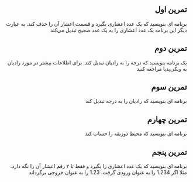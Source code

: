 <div dir="rtl">

## تمرین اول

برنامه ای بنویسید که یک عدد اعشاری بگیرد و قسمت اعشار آن را حذف کند. به عبارت دیگر این برنامه یک عدد اعشاری را به یک عدد صحیح تبدیل می‌کند

## تمرین دوم

یک برنامه بنویسید که درجه را به رادیان تبدیل کند. برای اطلاعات بیشتر در مورد رادیان به ویکی‌پدیا مراجعه کنید

## تمرین سوم

برنامه ای بنویسید که رادیان را به درجه تبدیل کند

## تمرین چهارم

برنامه ای بنویسید که محیط ذوزنقه را حساب کند

## تمرین پنجم

برنامه ای بنویسید که یک عدد اعشاری را بگیرد و فقط تا ۲ رقم اعشار آن را نگه دارد. مثلا اگر 1.234 را به عنوان ورودی گرفت، 1.23 را به عنوان خروجی برگرداند

</div>
